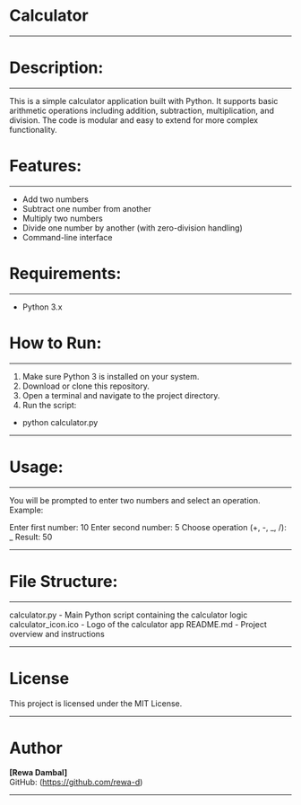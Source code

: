 # Calculator

---

# Description:

---

This is a simple calculator application built with Python. It supports basic arithmetic operations including addition, subtraction, multiplication, and division. The code is modular and easy to extend for more complex functionality.

# Features:

---

- Add two numbers
- Subtract one number from another
- Multiply two numbers
- Divide one number by another (with zero-division handling)
- Command-line interface

# Requirements:

---

- Python 3.x

# How to Run:

---

1. Make sure Python 3 is installed on your system.
2. Download or clone this repository.
3. Open a terminal and navigate to the project directory.
4. Run the script:

- python calculator.py

---

# Usage:

---

You will be prompted to enter two numbers and select an operation.
Example:

Enter first number: 10
Enter second number: 5
Choose operation (+, -, _, /): _
Result: 50

---

# File Structure:

---

calculator.py - Main Python script containing the calculator logic
calculator_icon.ico - Logo of the calculator app
README.md - Project overview and instructions

---

# License

This project is licensed under the MIT License.

---

# Author

**[Rewa Dambal]**  
GitHub: (https://github.com/rewa-d)

---

